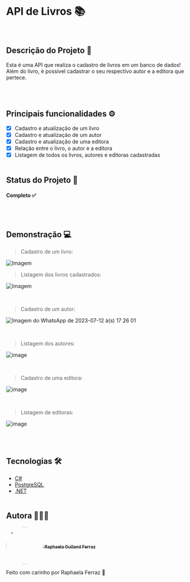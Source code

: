 # API de Livros 📚

</br>

## Descrição do Projeto 📝

<p id="descricao"> Esta é uma API que realiza o cadastro de livros em um banco de dados! Além do livro, é possível cadastrar o seu respectivo autor e a editora que pertece. </p>

</br></br>

## Principais funcionalidades ⚙️

- [x] Cadastro e atualização de um livro
- [x] Cadastro e atualização de um autor
- [x] Cadastro e atualização de uma editora
- [x] Relação entre o livro, o autor e a editora
- [x] Listagem de todos os livros, autores e editoras cadastradas
      </br></br>

## Status do Projeto 🎯

<h4> 
  Completo ✅
</h4>
</br></br>

## Demonstração 💻

> Cadastro de um livro:

![Imagem](https://github.com/raphaelaferraz/livro_api/assets/86068799/7f3b250f-aaf8-4b92-be28-38d2c2b15120)
<br/>

> Listagem dos livros cadastrados:

![Imagem](https://github.com/raphaelaferraz/livro_api/assets/86068799/82509ef9-7502-4bd3-8aea-4148de606151)

<br/>

> Cadastro de um autor:

![Imagem do WhatsApp de 2023-07-12 à(s) 17 26 01](https://github.com/raphaelaferraz/livro_api/assets/86068799/75597734-ecc6-4bd6-8c3e-5d644589cbec)

<br/>

> Listagem dos autores:

![image](https://github.com/raphaelaferraz/livro_api/assets/86068799/d500b940-1a59-4d10-aab6-1f73d3978073)

<br/>

> Cadastro de uma editora:

![image](https://github.com/raphaelaferraz/livro_api/assets/86068799/3827d3bf-ea0b-4c99-b528-6a64d964b266)

<br/>

> Listagem de editoras:

![image](https://github.com/raphaelaferraz/livro_api/assets/86068799/54778464-1272-4f59-8615-ba4ac791cbd5)

</br></br>

## Tecnologias 🛠️

- [C#]([https://developer.mozilla.org/pt-BR/docs/Web/JavaScript](https://learn.microsoft.com/pt-br/dotnet/csharp/))
- [PostgreSQL](https://www.postgresql.org/docs/)
- [.NET](https://learn.microsoft.com/pt-br/dotnet/)
  </br> </br>

## Autora 👩🏼‍💻

 <a href="https://www.linkedin.com/in/raphaela-guiland-ferraz-32a980214">
  <img align="center" src="https://avatars.githubusercontent.com/u/86068799?v=4" style="border-radius: 100%" width="100px" />
  <sub><b>  Raphaela Guiland Ferraz</b></sub>
 </a>

Feito com carinho por Raphaela Ferraz 💜
